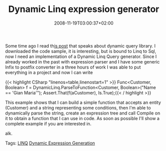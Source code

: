 ﻿---
title: "Dynamic Linq expression generator"
description: ""
date: 2008-11-19T03:00:37+02:00
draft: false
tags: [LINQ]
categories: [LINQ]
---
Some time ago I read th[is post](http://weblogs.asp.net/scottgu/archive/2008/01/07/dynamic-linq-part-1-using-the-linq-dynamic-query-library.aspx) that speaks about dynamic query library. I downloaded the code sample, it is interesting, but is bound to Linq to Sql, now I need an implementation of a Dynamic Linq Query generator. Since I already worked in the past with expression parser and I have some generic Infix to postfix converter in a three hours of work I was able to put everything in a project and now I can write

{{< highlight CSharp "linenos=table,linenostart=1" >}}
Func<Customer, Boolean> f = DynamicLinq.ParseToFunction<Customer, Boolean>("Name == 'Gian Maria'");
Assert.That(f(aCustomer), Is.True);{{< / highlight >}}

<!-- Code inserted with Steve Dunn's Windows Live Writer Code Formatter Plugin.  http://dunnhq.com -->

This example shows that I can build a simple function that accepts an entity (Customer) and a string representing some conditions, then I'm able to dynamically parse the string, create an expression tree and call Compile on it to obtain a function that I can use in code. As soon as possible I'll show a complete example if you are interested in.

alk.

Tags: [LINQ](http://technorati.com/tag/LINQ) [Dynamic Expression Generation](http://technorati.com/tag/Dynamic%20Expression%20Generation)
